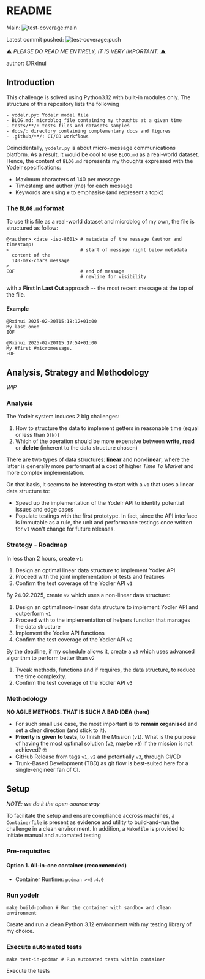 # README

Main: ![test-coverage:main](https://github.com/Rxinui/fun-challenge/actions/workflows/ci.yaml/badge.svg?branch=main)

Latest commit pushed: ![test-coverage:push](https://github.com/Rxinui/fun-challenge/actions/workflows/ci.yaml/badge.svg?event=push)

:warning: _PLEASE DO READ ME ENTIRELY, IT IS VERY IMPORTANT._ :warning:

author: @Rxinui

## Introduction

This challenge is solved using Python3.12 with built-in modules only.
The structure of this repository lists the following

```
- yodelr.py: Yodelr model file
- BLOG.md: microblog file containing my thoughts at a given time
- tests/**/: tests files and datasets samples
- docs/: directory containing complementary docs and figures
- .github/**/: CI/CD workflows
```

Coincidentally, `yodelr.py` is about micro-message communications platform. As a result, it would be cool to use `BLOG.md` as a real-world dataset.
Hence, the content of `BLOG.md` represents my thoughts expressed with the Yodelr specifications:

- Maximum characters of 140 per message
- Timestamp and author (me) for each message
- Keywords are using `#` to emphasise (and represent a topic)

### The `BLOG.md` format

To use this file as a real-world dataset and microblog of my own, the file is structured as follow:

```
@<author> <date -iso-8601> # metadata of the message (author and timestamp)
<                          # start of message right below metadata
  content of the
  140-max-chars message
>
EOF                        # end of message
                           # newline for visibility
```

with a **First In Last Out** approach -- the most recent message at the top of the file.

#### Example

```
@Rxinui 2025-02-20T15:18:12+01:00
My last one!
EOF

@Rxinui 2025-02-20T15:17:54+01:00
My #first #micromessage.
EOF
```

## Analysis, Strategy and Methodology

_WIP_

### Analysis

The Yodelr system induces 2 big challenges:

1. How to structure the data to implement getters in reasonable time (equal or less than `O(N)`)
2. Which of the operation should be more expensive between **write**, **read** or **delete** (inherent to the data structure chosen)

There are two types of data structures: **linear** and **non-linear**, where the latter is generally more performant at a cost of higher _Time To Market_ and more complex implementation.

On that basis, it seems to be interesting to start with a `v1` that uses a linear data structure to:

- Speed up the implementation of the Yodelr API to identify potential issues and edge cases
- Populate testings with the first prototype. In fact, since the API interface is immutable as a rule, the unit and performance testings once written for `v1` won't change for future releases.

### Strategy - Roadmap

In less than 2 hours, create `v1`:

1. Design an optimal linear data structure to implement Yodler API
2. Proceed with the joint implementation of tests and features
3. Confirm the test coverage of the Yodler API `v1`

By 24.02.2025, create `v2` which uses a non-linear data structure:

1. Design an optimal non-linear data structure to implement Yodler API and outperform `v1`
2. Proceed with to the implementation of helpers function that manages the data structure
3. Implement the Yodler API functions
4. Confirm the test coverage of the Yodler API `v2`

By the deadline, if my schedule allows it, create a `v3` which uses advanced algorithm to perform better than `v2`

1. Tweak methods, functions and if requires, the data structure, to reduce the time complexity.
2. Confirm the test coverage of the Yodler API `v3`

### Methodology

**NO AGILE METHODS. THAT IS SUCH A BAD IDEA (here)**

- For such small use case, the most important is to **remain organised** and set a clear direction (and stick to it).
- **Priority is given to tests**, to finish the Mission (`v1`). What is the purpose of having the most optimal solution (`v2`, maybe `v3`) if the mission is not achieved? :nerd_face:
- GitHub Release from tags `v1`, `v2` and potentially `v3`, through CI/CD
- Trunk-Based Development (TBD) as git flow is best-suited here for a single-engineer fan of CI.

## Setup

_NOTE: we do it the open-source way_

To facilitate the setup and ensure compliance accross machines, a `Containerfile` is present as evidence and utility to build-and-run the challenge in a clean environment.
In addition, a `Makefile` is provided to initiate manual and automated testing

### Pre-requisites

#### Option 1. All-in-one container (recommended)

- Container Runtime: `podman >=5.4.0`

### Run yodelr

```shell
make build-podman # Run the container with sandbox and clean environment
```

Create and run a clean Python 3.12 environment with my testing library of my choice.

### Execute automated tests

```shell
make test-in-podman # Run automated tests within container
```

Execute the tests
